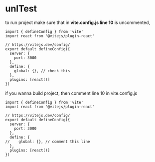 # unlTest

to run project make sure that in **vite.config.js line 10** is uncommented,
```
import { defineConfig } from 'vite'
import react from '@vitejs/plugin-react'

// https://vitejs.dev/config/
export default defineConfig({
  server: {
    port: 3000
  },
  define: {
    global: {}, // check this
  },
  plugins: [react()]
})
```

if you wanna build project, then comment line 10 in vite.config.js

```
import { defineConfig } from 'vite'
import react from '@vitejs/plugin-react'

// https://vitejs.dev/config/
export default defineConfig({
  server: {
    port: 3000
  },
  define: {
//    global: {}, // comment this line
  },
  plugins: [react()]
})
```

